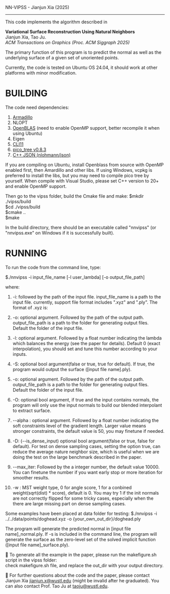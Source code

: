 NN-VIPSS - Jianjun Xia (2025)

------------------------------------

This code implements the algorithm described in

  **Variational Surface Reconstruction Using Natural Neighbors**  
   Jianjun Xia, Tao Ju.  
   *ACM Transactions on Graphics (Proc. ACM Siggraph 2025)*  

The primary function of this program is to predict the normal as well as the underlying surface of a given set of unoriented points.

Currently, the code is tested on Ubuntu OS 24.04, it should work at other platforms with minor modification.


BUILDING
======================================================================================================


The code need dependencies: 
1) [Armadillo](https://gitlab.com/conradsnicta/armadillo-code)  
2) NLOPT  
3) [OpenBLAS](https://github.com/OpenMathLib/OpenBLAS) (need to enable OpenMP support, better recompile it when using Ubuntu)  
4) Eigen  
5) [CLI11](https://github.com/CLIUtils/CLI11)  
6) [pico_tree v0.8.3](https://github.com/Jaybro/pico_tree/tree/v0.8.3)  
7) [C++ JSON (nlohmann/json)](https://github.com/nlohmann/json)

If you are compiling on Ubuntu, install Openblass from source with OpenMP enabled first, then Amardillo and other libs. If using Windows, vcpkg is preferred to install the libs, but you may need to compile pico tree by yourself. When compile with Visual Studio, please set C++ version to 20+ and enable OpenMP support.   

<!-- You can download & install them by yourself, or run the env.sh script which will install homebrew first.
$source env.sh   -->

Then go to the vipss folder, build the Cmake file and make:
$mkdir ./vipss/build  
$cd ./vipss/build  
$cmake ..  
$make  

In the build directory, there should be an executable called "nnvipss" (or "nnvipss.exe" on Windows if it is successfully built).


RUNNING
======================================================================================================

To run the code from the command line, type:

$./nnvipss -i input_file_name [-l user_lambda] [-o output_file_path]

where:
1. -i: followed by the path of the input file. input_file_name is a path to the input file. currently, support file format includes ".xyz" and ".ply". The format of .xyz is:  

4. -o: optional argument. Followed by the path of the output path. output_file_path is a path to the folder for generating output files. Default the folder of the input file.

2. -l: optional argument. Followed by a float number indicating the lambda which balances the energy (see the paper for details). Default 0 (exact interpolation), you should set and tune this number according to your inputs.

3. -S: optional bool argument(false or true, true for default). If true, the program would output the surface ([input file name].ply). 

4. -o: optional argument. Followed by the path of the output path. output_file_path is a path to the folder for generating output files. Default the folder of the input file.

5. -O: optional bool argument, if true and the input contains normals, the program will only use the input normals to build our blended interpolant to extract surface. 

6. --alpha : optional argument. Followed by a float number indicating the soft constraints level of the gradient length. Larger value means stronger constraints, the default value is 50, you may finetune if needed.   

7. -D: (--is_dense_input) optional bool argument(false or true, false for default). For test on dense sampling cases, setting the option true, can reduce the average nature neighbor size, which is useful when we are doing the test on the large benchmark described in the paper.    

8. --max_iter: Followed by the a integer number, the default value 10000. You can finetune the number if you want early stop or more iteration for smoother results.

9. -w : MST weight type, 0 for angle score, 1 for a conbined weight(sqrt(dist) * score), default is 0. You may try 1 if the init normals are not correctly flipped for some tricky cases, especially when the there are large missing part on dense sampling cases.  
 

Some examples have been placed at data folder for testing:
$./nnvipss -i ../../data/points/doghead.xyz -o {your_own_out_dir}/doghead.ply 

The program will generate the predicted normal in [input file name]_normal.ply.
If -s is included in the command line, the program will generate the surface as the zero-level set of the solved implicit function ([input file name]_surface.ply).

:bell: To generate all the example in the paper, please run the makefigure.sh script in the vipss folder:  
check makefigure.sh file, and replace the out_dir with your output directory.  

:mega: For further questions about the code and the paper, please contact Jianjun Xia  jianjun.x@wustl.edu (might be invalid after he graduated). You can also contact Prof. Tao Ju at taoju@wustl.edu.



